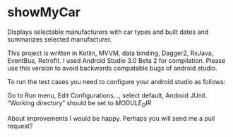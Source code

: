 # showMyCar
Displays selectable manufacturers with car types and built dates and summarizes selected manufacturer.

This project is written in Kotlin, MVVM, data binding, Dagger2, RxJava, EventBus, Retrofit. I used Android Studio 3.0 Beta 2 for compilation. Please use this
version to avoid backwards compatable bugs of android studio.

To run the test cases you need to configure your android studio as follows:

Go to Run menu, Edit Configurations..., select default, Android JUnit.
“Working directory” should be set to $MODULE_DIR$


About improvements I would be happy. Perhaps you will send me a pull request?
